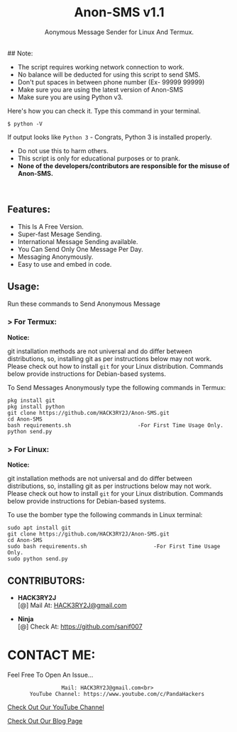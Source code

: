 <h1 align="center">Anon-SMS v1.1</h1>
<p align="center">Aonymous Message Sender for Linux And Termux.</p><br>
## Note:

- The script requires working network connection to work.
- No balance will be deducted for using this script to send SMS.
- Don't put spaces in between phone number (Ex- 99999 99999)
- Make sure you are using the latest version of Anon-SMS
- Make sure you are using Python v3.

Here's how you can check it. Type this command in your terminal.
```
$ python -V
```
If output looks like `Python 3` - Congrats, Python 3 is installed properly.

- Do not use this to harm others.
- This script is only for educational purposes or to prank.
- **None of the developers/contributors are responsible for the misuse of Anon-SMS.**
<br>

## Features:

- This Is A Free Version.
- Super-fast Mesage Sending.
- International Message Sending available.
- You Can Send Only One Message Per Day.
- Messaging Anonymously.
- Easy to use and embed in code.

## Usage:

Run these commands to Send Anonymous Message

### > For Termux:

**Notice:** 

git installation methods are not universal and do differ between distributions,
so, installing git as per instructions below may not work.
Please check out how to install `git` for your Linux distribution.
Commands below provide instructions for Debian-based systems.

To Send Messages Anonymously type the following commands in Termux:
```
pkg install git
pkg install python
git clone https://github.com/HACK3RY2J/Anon-SMS.git
cd Anon-SMS
bash requirements.sh                     -For First Time Usage Only.
python send.py
```

### > For Linux:

**Notice:** 

git installation methods are not universal and do differ between distributions,
so, installing git as per instructions below may not work.
Please check out how to install `git` for your Linux distribution.
Commands below provide instructions for Debian-based systems.

To use the bomber type the following commands in Linux terminal:
```
sudo apt install git
git clone https://github.com/HACK3RY2J/Anon-SMS.git
cd Anon-SMS
sudo bash requirements.sh                     -For First Time Usage Only.
sudo python send.py
```
## CONTRIBUTORS:

- **HACK3RY2J**<br>
[@] Mail At: HACK3RY2J@gmail.com

- **Ninja**<br>
[@] Check At: https://github.com/sanif007

# CONTACT ME:

Feel Free To Open An Issue...

```
                 Mail: HACK3RY2J@gmail.com<br>
       YouTube Channel: https://www.youtube.com/c/PandaHackers
```

<a href="https://www.youtube.com/c/PandaHackers">Check Out Our YouTube Channel</a><br>

<a href="https://www.panndahackers127.blogspot.com">Check Out Our Blog Page</a>
